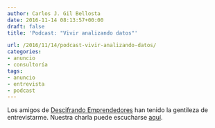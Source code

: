 ```yaml
---
author: Carlos J. Gil Bellosta
date: 2016-11-14 08:13:57+00:00
draft: false
title: 'Podcast: "Vivir analizando datos"'

url: /2016/11/14/podcast-vivir-analizando-datos/
categories:
- anuncio
- consultoría
tags:
- anuncio
- entrevista
- podcast
---
```


Los amigos de [Descifrando Emprendedores](http://descifrandoemprendedores.com/) han tenido la gentileza de entrevistarme. Nuestra charla puede escucharse [aquí](https://soundcloud.com/user-121200371/vivir-analizando-datos-carlos-gil-bellosta-datanalytics).


